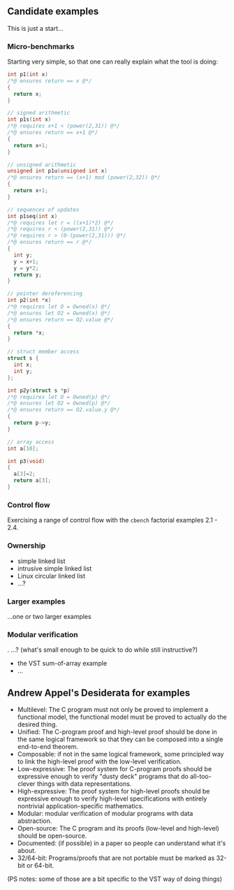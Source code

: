 ## Candidate examples

This is just a start...

### Micro-benchmarks 

Starting very simple, so that one can really explain what the tool is doing:

```C
int p1(int x) 
/*@ ensures return == x @*/
{ 
  return x;
}
```

```C
// signed arithmetic
int p1s(int x) 
/*@ requires x+1 < (power(2,31)) @*/
/*@ ensures return == x+1 @*/
{ 
  return x+1;
}
```

```C
// unsigned arithmetic
unsigned int p1u(unsigned int x) 
/*@ ensures return == (x+1) mod (power(2,32)) @*/
{ 
  return x+1;
}
```

```C
// sequences of updates
int p1seq(int x) 
/*@ requires let r = ((x+1)*2) @*/
/*@ requires r < (power(2,31)) @*/
/*@ requires r > (0-(power(2,31))) @*/
/*@ ensures return == r @*/
{
  int y;
  y = x+1;
  y = y*2;
  return y;
}
```

```C
// pointer dereferencing
int p2(int *x) 
/*@ requires let O = Owned(x) @*/
/*@ ensures let O2 = Owned(x) @*/
/*@ ensures return == O2.value @*/
{ 
  return *x;
}
```

```C
// struct member access
struct s {
  int x;
  int y;
};

int p2y(struct s *p) 
/*@ requires let O = Owned(p) @*/
/*@ ensures let O2 = Owned(p) @*/
/*@ ensures return == O2.value.y @*/
{
  return p->y;
}
```

```C
// array access
int a[10];

int p3(void) 
{
  a[3]=2;
  return a[3];
}
```

### Control flow

Exercising a range of control flow with the `cbench` factorial examples 2.1 - 2.4.


### Ownership

- simple linked list
- intrusive simple linked list
- Linux circular linked list
- ...?


### Larger examples

...one or two larger examples


### Modular verification

. ...?   (what's small enough to be quick to do while still instructive?)






- the VST sum-of-array example
- ...



## Andrew Appel's Desiderata for examples
- Multilevel: The C program must not only be proved to implement a functional model, the functional model must be proved to actually do the desired thing.
- Unified: The C-program proof and high-level proof should be done in the same logical framework so that they can be composed into a single end-to-end theorem.
- Composable: if not in the same logical framework, some principled way to link the high-level proof with the low-level verification.
- Low-expressive: The proof system for C-program proofs should be expressive enough to verify "dusty deck" programs that do all-too-clever things with data representations.
- High-expressive: The proof system for high-level proofs should be expressive enough to verify high-level specifications with entirely nontrivial application-specific mathematics.
- Modular: modular verification of modular programs with data abstraction.
- Open-source: The C program and its proofs (low-level and high-level) should be open-source.
- Documented: (if possible) in a paper so people can understand what it's about.
- 32/64-bit: Programs/proofs that are not portable must be marked as 32-bit or 64-bit.


(PS notes: some of those are a bit specific to the VST way of doing things)





